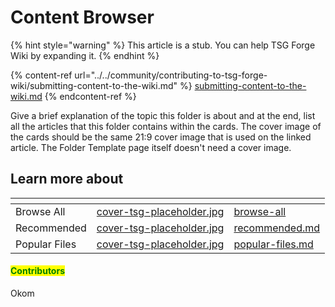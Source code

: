 # Content Browser

{% hint style="warning" %}
This article is a stub. You can help TSG Forge Wiki by expanding it.
{% endhint %}

{% content-ref url="../../community/contributing-to-tsg-forge-wiki/submitting-content-to-the-wiki.md" %}
[submitting-content-to-the-wiki.md](../../community/contributing-to-tsg-forge-wiki/submitting-content-to-the-wiki.md)
{% endcontent-ref %}



Give a brief explanation of the topic this folder is about and at the end, list all the articles that this folder contains within the cards. The cover image of the cards should be the same 21:9 cover image that is used on the linked article. The Folder Template page itself doesn't need a cover image.



## Learn more about

<table data-view="cards"><thead><tr><th></th><th data-hidden data-card-cover data-type="files"></th><th data-hidden data-card-target data-type="content-ref"></th></tr></thead><tbody><tr><td>Browse All</td><td><a href="../../.gitbook/assets/cover-tsg-placeholder.jpg">cover-tsg-placeholder.jpg</a></td><td><a href="browse-all/">browse-all</a></td></tr><tr><td>Recommended</td><td><a href="../../.gitbook/assets/cover-tsg-placeholder.jpg">cover-tsg-placeholder.jpg</a></td><td><a href="recommended.md">recommended.md</a></td></tr><tr><td>Popular Files</td><td><a href="../../.gitbook/assets/cover-tsg-placeholder.jpg">cover-tsg-placeholder.jpg</a></td><td><a href="popular-files.md">popular-files.md</a></td></tr></tbody></table>



#### <mark style="color:green;">Contributors</mark>

Okom
